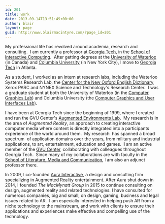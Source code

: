 ```yaml
---
id: 201
title: work
date: 2013-09-14T13:51:49+00:00
author: blair
layout: page
guid: http://www.blairmacintyre.com/?page_id=201
---
```

My professional life has revolved around academia, research and consulting.  I am currently a professor at [Georgia Tech](http://www.gatech.edu), in the [School of Interactive Computing](http://www.ic.gatech.edu).  After getting degrees at the [University of Waterloo](http://www.uwaterloo.ca) (in Canada) and [Columbia University](http://www.columbia.edu) (in New York City), I move to [Georgia Tech](http://www.gatech.edu) in Atlanta.

As a student, I worked as an intern at research labs, including the Waterloo Systems Research Lab, the [Center for the New Oxford English Dictionary](https://cs.uwaterloo.ca/~fwtompa/newoed-project.html), Xerox PARC and NYNEX Science and Technology's Research Center.  I was a graduate student at both the University of Waterloo (in the [Computer Graphics Lab](http://www.cgl.uwaterloo.ca)) and Columbia University (the [Computer Graphics and User Interfaces Lab](http://graphics.cs.columbia.edu/home/)).

I have been at Georgia Tech since the beginning of 1999, where I created and run the GVU Center's [Augmented Environments Lab](http://ael.gatech.edu/lab).  My research is in the area of *Augmented Reality*, an approach to creating interactive computer media where content is directly integrated into a participants experience of the world around them.  My research  has spanned a broad spectrum  of application domains over the years, from military and industrial applications, to art, entertainment, education and games.  I am an active member of the [GVU Center](http://www.gvu.gatech.edu), collaborating with colleagues throughout Georgia Tech.  Since many of my collaborations are with faculty in the [School of Literature, Media and Communication](http://www.lmc.gatech.edu), I am also an adjunct professor there.

In 2009, I co-founded [Aura Interactive](http://www.aurainteractive.com), a design and consulting firm specializing in Augmented Reality entertainment.  After Aura shut down in 2014, I founded _The MacMynatt Group_ in 2015 to continue consulting on design, augmented reality and related technologies.  I have consulted for numerous companies, big and small, on design, gaming, business and legal issues related to AR.  I am especially interested in helping push AR from a niche technology to the mainstream, and work with clients to ensure their applications and experiences make effective and compelling use of the technology.